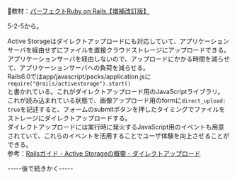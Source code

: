
:open_book:教材：[パーフェクトRuby on Rails【増補改訂版】](https://gihyo.jp/book/2020/978-4-297-11462-6)

5-2-5から。

Active Storageはダイレクトアップロードにも対応していて、アプリケーションサーバを経由せずにファイルを直接クラウドストレージにアップロードできる。  
アプリケーションサーバを経由しないので、アップロードにかかる時間を減らせて、アプリケーションサーバへの負荷を減らせる。  
Rails6.0ではapp/javascript/packs/application.jsに  
`require("@rails/activestorage").start()`  
と書かれている。これがダイレクトアップロード用のJavaScriptライブラリ。  
これが読み込まれている状態で、画像アップロード用のformに`direct_upload: true`を記述すると、フォームのsubmitボタンを押したタイミングでファイルをストレージにダイレクトアップロードする。  
ダイレクトアップロードには実行時に発火するJavaScript用のイベントも用意されていて、これらのイベントを活用することでユーザ体験を向上させることができる。  
参考：[Railsガイド - Active Storageの概要 - ダイレクトアップロード](https://railsguides.jp/active_storage_overview.html#%E3%83%80%E3%82%A4%E3%83%AC%E3%82%AF%E3%83%88%E3%82%A2%E3%83%83%E3%83%97%E3%83%AD%E3%83%BC%E3%83%89)  

-----後で続きかく-----
